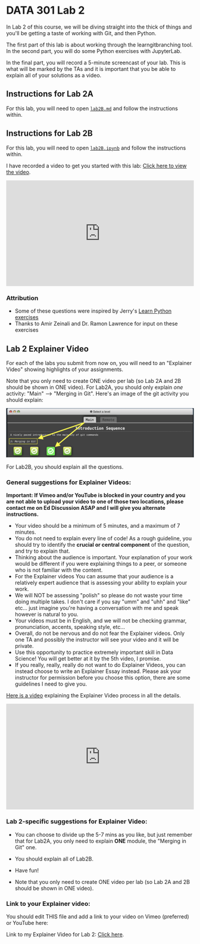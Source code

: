 # DATA 301 Lab 2

In Lab 2 of this course, we will be diving straight into the thick of things and you'll be getting a taste of working with Git, and then Python.

The first part of this lab is about working through the learngitbranching tool.
In the second part, you will do some Python exercises with JupyterLab.

In the final part, you will record a 5-minute screencast of your lab.
This is what will be marked by the TAs and it is important that you be able to explain all of your solutions as a video.

## Instructions for Lab 2A

For this lab, you will need to open [`lab2B.md`](lab2B/README.md) and follow the instructions within.

## Instructions for Lab 2B

For this lab, you will need to open [`lab2B.ipynb`](lab2B/lab2B.ipynb) and follow the instructions within.

I have recorded a video to get you started with this lab: [Click here to view the video](https://vimeo.com/570824958).

<div style="padding:56.25% 0 0 0;position:relative;"><iframe src="https://player.vimeo.com/video/570824958?badge=0&amp;autopause=0&amp;player_id=0&amp;app_id=58479" frameborder="0" allow="autoplay; fullscreen; picture-in-picture" allowfullscreen style="position:absolute;top:0;left:0;width:100%;height:100%;" title="Data 301 Lab Introduction - Introduction to JupyterLab and Python"></iframe></div><script src="https://player.vimeo.com/api/player.js"></script>

### Attribution

- Some of these questions were inspired by Jerry's [Learn Python exercises](https://github.com/jerry-git/learn-python3/tree/master/notebooks/beginner/exercises)
- Thanks to Amir Zeinali and Dr. Ramon Lawrence for input on these exercises

## Lab 2 Explainer Video

For each of the labs you submit from now on, you will need to an "Explainer Video" showing highlights of your assignments.

Note that you only need to create ONE video per lab (so Lab 2A and 2B should be shown in ONE video).
For Lab2A, you should only explain *one* activity: "Main" --> "Merging in Git".
Here's an image of the git activity you should explain:

<img src="images/explain_git.png">

For Lab2B, you should explain all the questions.

### General suggestions for Explainer Videos:

**Important: If Vimeo and/or YouTube is blocked in your country and you are not able to upload your video to one of those two locations, please contact me on Ed Discussion ASAP and I will give you alternate instructions.**

- Your video should be a minimum of 5 minutes, and a maximum of 7 minutes.
- You do not need to explain every line of code! As a rough guideline, you should try to identify the **crucial or central component** of the question, and try to explain that.
- Thinking about the audience is important. Your explanation of your work would be different if you were explaining things to a peer, or someone who is not familiar with the content.
- For the Explainer videos You can assume that your audience is a relatively expert audience that is assessing your ability to explain your work.
- We will NOT be assessing "polish" so please do not waste your time doing multiple takes. I don't care if you say "umm" and "uhh" and "like" etc... just imagine you're having a conversation with me and speak however is natural to you.
- Your videos must be in English, and we will not be checking grammar, pronunciation, accents, speaking style, etc...
- Overall, do not be nervous and do not fear the Explainer videos. Only one TA and possibly the instructor will see your video and it will be private. 
- Use this opportunity to practice extremely important skill in Data Science! You will get better at it by the 5th video, I promise.
- If you really, really, really do not want to do Explainer Videos, you can instead choose to write an Explainer Essay instead. Please ask your instructor for permission before you choose this option, there are some guidelines I need to give you.

[Here is a video](https://vimeo.com/572844343) explaining the Explainer Video process in all the details.

<div style="padding:56.25% 0 0 0;position:relative;"><iframe src="https://player.vimeo.com/video/572844343?badge=0&amp;autopause=0&amp;player_id=0&amp;app_id=58479" frameborder="0" allow="autoplay; fullscreen; picture-in-picture" allowfullscreen style="position:absolute;top:0;left:0;width:100%;height:100%;" title="How to: Create, Record, and Share Explainer Videos (Full)"></iframe></div><script src="https://player.vimeo.com/api/player.js"></script>

### Lab 2-specific suggestions for Explainer Video:

- You can choose to divide up the 5-7 mins as you like, but just remember that for Lab2A, you only need to explain **ONE** module, the "Merging in Git" one.

- You should explain all of Lab2B.

- Have fun!

- Note that you only need to create ONE video per lab (so Lab 2A and 2B should be shown in ONE video).

### Link to your Explainer video:

You should edit THIS file and add a link to your video on Vimeo (preferred) or YouTube here:

Link to my Explainer Video for Lab 2: [Click here](https://<yourlinkhere>).